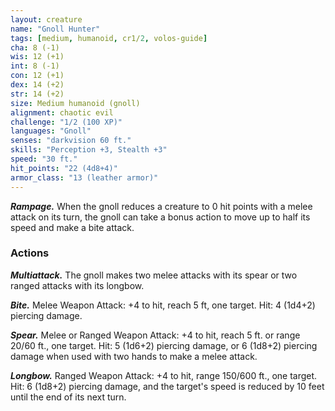 ```yaml
---
layout: creature
name: "Gnoll Hunter"
tags: [medium, humanoid, cr1/2, volos-guide]
cha: 8 (-1)
wis: 12 (+1)
int: 8 (-1)
con: 12 (+1)
dex: 14 (+2)
str: 14 (+2)
size: Medium humanoid (gnoll)
alignment: chaotic evil
challenge: "1/2 (100 XP)"
languages: "Gnoll"
senses: "darkvision 60 ft."
skills: "Perception +3, Stealth +3"
speed: "30 ft."
hit_points: "22 (4d8+4)"
armor_class: "13 (leather armor)"
---
```


***Rampage.*** When the gnoll reduces a creature to 0 hit points with a melee attack on its turn, the gnoll can take a bonus action to move up to half its speed and make a bite attack.

### Actions

***Multiattack.*** The gnoll makes two melee attacks with its spear or two ranged attacks with its longbow.

***Bite.*** Melee Weapon Attack: +4 to hit, reach 5 ft, one target. Hit: 4 (1d4+2) piercing damage.

***Spear.*** Melee or Ranged Weapon Attack: +4 to hit, reach 5 ft. or range 20/60 ft., one target. Hit: 5 (1d6+2) piercing damage, or 6 (1d8+2) piercing damage when used with two hands to make a melee attack.

***Longbow.*** Ranged Weapon Attack: +4 to hit, range 150/600 ft., one target. Hit: 6 (1d8+2) piercing damage, and the target's speed is reduced by 10 feet until the end of its next turn.